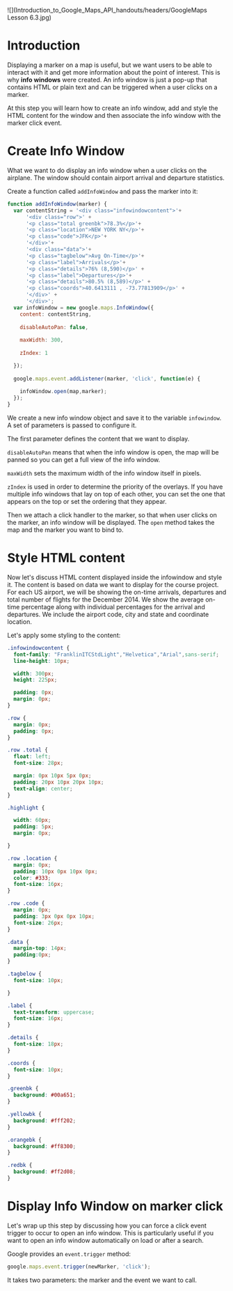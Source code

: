 ![](Introduction_to_Google_Maps_API_handouts/headers/GoogleMaps Lesson 6.3.jpg)
# Introduction

Displaying a marker on a map is useful, but we want users to be able to interact with it and get more information about the point of interest. This is why **info windows** were created. An info window is just a pop-up that contains HTML or plain text and can be triggered when a user clicks on a marker. 

At this step you will learn how to create an info window, add and style the HTML content for the window and then associate the info window with the marker click event.

# Create Info Window

What we want to do display an info window when a user clicks on the airplane. The window should contain airport arrival and departure statistics.

Create a function called `addInfoWindow` and pass the marker into it:

```js
function addInfoWindow(marker) {
  var contentString = '<div class="infowindowcontent">'+
      '<div class="row">' +
      '<p class="total greenbk">78.3%</p>'+
      '<p class="location">NEW YORK NY</p>'+
      '<p class="code">JFK</p>'+
      '</div>'+
      '<div class="data">'+
      '<p class="tagbelow">Avg On-Time</p>'+
      '<p class="label">Arrivals</p>'+
      '<p class="details">76% (8,590)</p>' +
      '<p class="label">Departures</p>'+
      '<p class="details">80.5% (8,589)</p>' +
      '<p class="coords">40.6413111 , -73.77813909</p>' +
      '</div>' +
      '</div>';
  var infoWindow = new google.maps.InfoWindow({
    content: contentString,
    
    disableAutoPan: false,
    
    maxWidth: 300,
    
    zIndex: 1

  });
  
  google.maps.event.addListener(marker, 'click', function(e) {
    
    infoWindow.open(map,marker);
  });
}
```

We create a new info window object and save it to the variable `infowindow`. A set of parameters is passed to configure it.

The first parameter defines the content that we want to display.

`disableAutoPan` means that when the info window is open, the map will be panned so you can get a full view of the info window.

`maxWidth` sets the maximum width of the info window itself in pixels.

`zIndex` is used in order to determine the priority of the overlays. If you have multiple info windows that lay on top of each other, you can set the one that appears on the top or set the ordering that they appear.

Then we attach a click handler to the marker, so that when user clicks on the marker, an info window will be displayed. The `open` method takes the map and the marker you want to bind to.

# Style HTML content

Now let's discuss HTML content displayed inside the infowindow and style it. The content is based on data we want to display for the course project. For each US airport, we will be showing the on-time arrivals, departures and total number of flights for the December 2014. We show the average on-time percentage along with individual percentages for the arrival and departures. We include the airport code, city and state and coordinate location.

Let's apply some styling to the content:

```css
.infowindowcontent {
  font-family: "FranklinITCStdLight","Helvetica","Arial",sans-serif;
  line-height: 10px;

  width: 300px;
  height: 225px;

  padding: 0px;
  margin: 0px;
}

.row {
  margin: 0px;
  padding: 0px;
}

.row .total {
  float: left;
  font-size: 28px;

  margin: 0px 10px 5px 0px;
  padding: 20px 10px 20px 10px;
  text-align: center;
}

.highlight {

  width: 60px;
  padding: 5px;
  margin: 0px;

}

.row .location {
  margin: 0px;
  padding: 10px 0px 10px 0px;
  color: #333;
  font-size: 16px;
}

.row .code {
  margin: 0px;
  padding: 3px 0px 0px 10px;
  font-size: 26px;
}

.data {
  margin-top: 14px;
  padding:0px;
}

.tagbelow {
  font-size: 10px;

}

.label {
  text-transform: uppercase;
  font-size: 16px;
}

.details {
  font-size: 18px;
}

.coords {
  font-size: 10px;
}

.greenbk {
  background: #00a651;
}

.yellowbk {
  background: #fff202;
}

.orangebk {
  background: #ff8300;
}

.redbk {
  background: #ff2d08;
}
```

# Display Info Window on marker click

Let's wrap up this step by discussing how you can force a click event trigger to occur to open an info window. This is particularly useful if you want to open an info window automatically on load or after a search.

Google provides an `event.trigger` method:

```js
google.maps.event.trigger(newMarker, 'click');
```

It takes two parameters: the marker and the event we want to call.